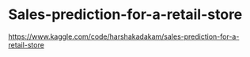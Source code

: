 # Sales-prediction-for-a-retail-store
https://www.kaggle.com/code/harshakadakam/sales-prediction-for-a-retail-store
